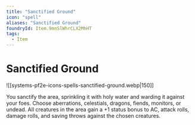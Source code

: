 ```yaml
---
title: "Sanctified Ground"
icon: "spell"
aliases: "Sanctified Ground"
foundryId: Item.9mnSlWhrCLX2MhHT
tags:
  - Item
---
```


# Sanctified Ground
![[systems-pf2e-icons-spells-sanctified-ground.webp|150]]

You sanctify the area, sprinkling it with holy water and warding it against your foes. Choose aberrations, celestials, dragons, fiends, monitors, or undead. All creatures in the area gain a +1 status bonus to AC, attack rolls, damage rolls, and saving throws against the chosen creatures.
